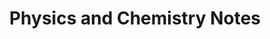 ---
title: "Physics and Chemistry Notes"  # Add a page title.
slug: "physics-chemistry-notes"
summary: "Physics and Chemistry Notes."  # Add a page description.
type: "widget_page"  # Page type is a Widget Page
---